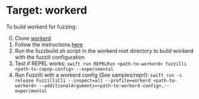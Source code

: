 # Target: workerd

To build workerd for fuzzing:

0. Clone [workerd](https://github.com/cloudflare/workerd/)
1. Follow the instructions [here](https://github.com/cloudflare/workerd/blob/main/README.md#getting-started) 
2. Run the fuzzbuild.sh script in the workerd root directory to build workerd with the fuzzili configuration
3. Test if REPRL works:
 `swift run REPRLRun <path-to-workerd> fuzzilli <path-to-capnp-config> --experimental`
4. Run Fuzzilli with a workerd config (See samples/reprl):
 `swift run -c release FuzzilliCli --inspect=all --profile=workerd <path-to-workerd> --additionalArguments=<path-to-workerd-config>,--experimental`
